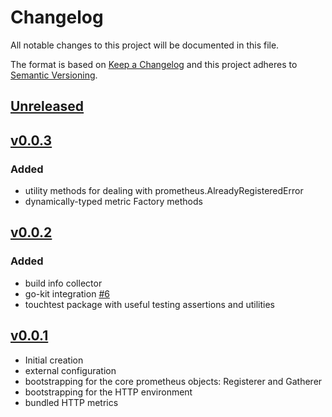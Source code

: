 # Changelog
All notable changes to this project will be documented in this file.

The format is based on [Keep a Changelog](http://keepachangelog.com/en/1.0.0/)
and this project adheres to [Semantic Versioning](http://semver.org/spec/v2.0.0.html).

## [Unreleased]

## [v0.0.3]

### Added
- utility methods for dealing with prometheus.AlreadyRegisteredError
- dynamically-typed metric Factory methods

## [v0.0.2]

### Added
- build info collector
- go-kit integration [#6](https://github.com/xmidt-org/touchstone/pull/6)
- touchtest package with useful testing assertions and utilities

## [v0.0.1]
- Initial creation
- external configuration
- bootstrapping for the core prometheus objects:  Registerer and Gatherer
- bootstrapping for the HTTP environment
- bundled HTTP metrics

[Unreleased]: https://github.com/xmidt-org/touchstone/compare/v0.0.3..HEAD
[v0.0.3]: https://github.com/xmidt-org/touchstone/compare/v0.0.2...v0.0.3
[v0.0.2]: https://github.com/xmidt-org/touchstone/compare/v0.0.1...v0.0.2
[v0.0.1]: https://github.com/xmidt-org/touchstone/compare/v0.0.0...v0.0.1
